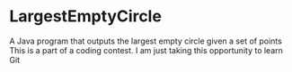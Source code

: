 # LargestEmptyCircle
A Java program that outputs the largest empty circle given a set of points
This is a part of a coding contest. I am just taking this opportunity to learn Git
